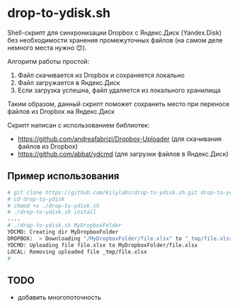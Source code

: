 # drop-to-ydisk.sh
Shell-скрипт для синхронизации Dropbox с Яндекс.Диск (Yandex.Disk) без необходимости хранения промежуточных файлов (на самом деле немного места нужно 😊).

Алгоритм работы простой:
1) Файл скачивается из Dropbox и сохраняется локально
2) Файл загружается в Яндекс.Диск
3) Если загрузка успешна, файл удаляется из локального хранилища

Таким образом, данный скрипт поможет сохранить место при переносе файлов из Dropbox на Яндекс.Диск

Скрипт написан с использованием библиотек:
- https://github.com/andreafabrizi/Dropbox-Uploader (для скачивания файлов из Dropbox)
- https://github.com/abbat/ydcmd (для загрузки файлов в Яндекс.Диск)

## Пример использования

```bash
# git clone https://github.com/kilylabs/drop-to-ydisk.sh.git drop-to-ydisk
# cd drop-to-ydisk
# chmod +x ./drop-to-ydisk.sh
# ./drop-to-ydisk.sh install
....
# ./drop-to-ydisk.sh MyDropboxFolder
YDCMD: Creating dir MyDropboxFolder
DROPBOX:  > Downloading "/MyDropboxFolder/file.xlsx" to "_tmp/file.xlsx"... DONE
YDCMD: Uploading file file.xlsx to MyDropboxFolder/file.xlsx
LOCAL: Removing uploaded file _tmp/file.xlsx
#
```

## TODO
- добавить многопоточность
